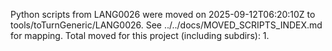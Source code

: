 Python scripts from LANG0026 were moved on 2025-09-12T06:20:10Z to tools/toTurnGeneric/LANG0026.
See ../../docs/MOVED_SCRIPTS_INDEX.md for mapping.
Total moved for this project (including subdirs): 1.
